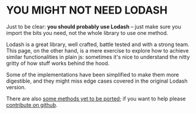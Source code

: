 # YOU MIGHT NOT NEED LODASH

Just to be clear: **you should probably use Lodash** – just make sure you import the bits you need, not the whole library to use one method.

Lodash is a great library, well crafted, battle tested and with a strong team. This page, on the other hand, is a mere exercise to explore how to achieve similar functionalities in plain js: sometimes it's nice to understand the nitty gritty of how stuff works behind the hood.

Some of the implementations have been simplified to make them more digestible, and they might miss edge cases covered in the original Lodash version.

There are also [some methods yet to be ported](/lodash/missing); if you want to help please [contribute on github](https://github.com/cedmax/youmightnotneed/blob/master/src/content/how-to-contribute.md).
